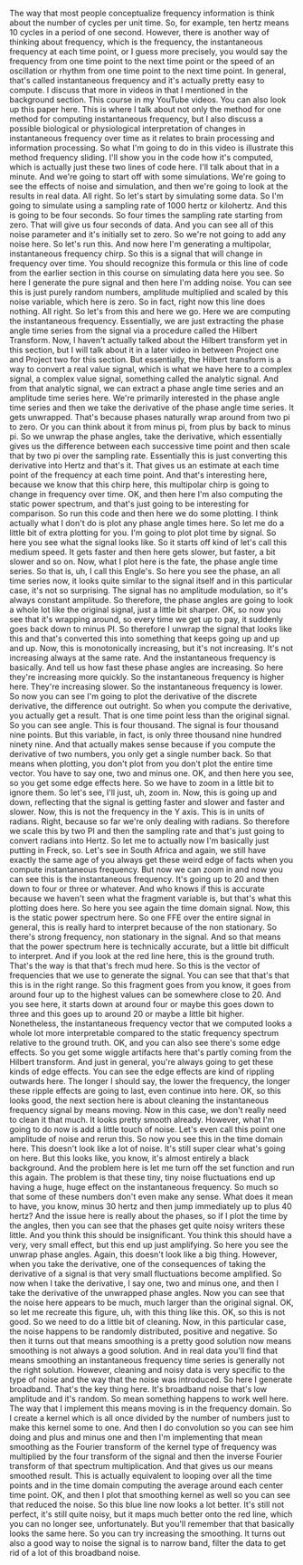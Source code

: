  The way that most people conceptualize frequency information is think about the number of cycles per unit time. So, for example, ten hertz means 10 cycles in a period of one second. However, there is another way of thinking about frequency, which is the frequency, the instantaneous frequency at each time point, or I guess more precisely, you would say the frequency from one time point to the next time point or the speed of an oscillation or rhythm from one time point to the next time point. In general, that's called instantaneous frequency and it's actually pretty easy to compute. I discuss that more in videos in that I mentioned in the background section. This course in my YouTube videos. You can also look up this paper here. This is where I talk about not only the method for one method for computing instantaneous frequency, but I also discuss a possible biological or physiological interpretation of changes in instantaneous frequency over time as it relates to brain processing and information processing. So what I'm going to do in this video is illustrate this method frequency sliding. I'll show you in the code how it's computed, which is actually just these two lines of code here. I'll talk about that in a minute. And we're going to start off with some simulations. We're going to see the effects of noise and simulation, and then we're going to look at the results in real data. All right. So let's start by simulating some data. So I'm going to simulate using a sampling rate of 1000 hertz or kilohertz. And this is going to be four seconds. So four times the sampling rate starting from zero. That will give us four seconds of data. And you can see all of this noise parameter and it's initially set to zero. So we're not going to add any noise here. So let's run this. And now here I'm generating a multipolar, instantaneous frequency chirp. So this is a signal that will change in frequency over time. You should recognize this formula or this line of code from the earlier section in this course on simulating data here you see. So here I generate the pure signal and then here I'm adding noise. You can see this is just purely random numbers, amplitude multiplied and scaled by this noise variable, which here is zero. So in fact, right now this line does nothing. All right. So let's from this and here we go. Here we are computing the instantaneous frequency. Essentially, we are just extracting the phase angle time series from the signal via a procedure called the Hilbert Transform. Now, I haven't actually talked about the Hilbert transform yet in this section, but I will talk about it in a later video in between Project one and Project two for this section. But essentially, the Hilbert transform is a way to convert a real value signal, which is what we have here to a complex signal, a complex value signal, something called the analytic signal. And from that analytic signal, we can extract a phase angle time series and an amplitude time series here. We're primarily interested in the phase angle time series and then we take the derivative of the phase angle time series. It gets unwrapped. That's because phases naturally wrap around from two pi to zero. Or you can think about it from minus pi, from plus by back to minus pi. So we unwrap the phase angles, take the derivative, which essentially gives us the difference between each successive time point and then scale that by two pi over the sampling rate. Essentially this is just converting this derivative into Hertz and that's it. That gives us an estimate at each time point of the frequency at each time point. And that's interesting here, because we know that this chirp here, this multipolar chirp is going to change in frequency over time. OK, and then here I'm also computing the static power spectrum, and that's just going to be interesting for comparison. So run this code and then here we do some plotting. I think actually what I don't do is plot any phase angle times here. So let me do a little bit of extra plotting for you. I'm going to plot plot time by signal. So here you see what the signal looks like. So it starts off kind of let's call this medium speed. It gets faster and then here gets slower, but faster, a bit slower and so on. Now, what I plot here is the fate, the phase angle time series. So that is, uh, I call this Engle's. So here you see the phase, an all time series now, it looks quite similar to the signal itself and in this particular case, it's not so surprising. The signal has no amplitude modulation, so it's always constant amplitude. So therefore, the phase angles are going to look a whole lot like the original signal, just a little bit sharper. OK, so now you see that it's wrapping around, so every time we get up to pay, it suddenly goes back down to minus PI. So therefore I unwrap the signal that looks like this and that's converted this into something that keeps going up and up and up. Now, this is monotonically increasing, but it's not increasing. It's not increasing always at the same rate. And the instantaneous frequency is basically. And tell us how fast these phase angles are increasing. So here they're increasing more quickly. So the instantaneous frequency is higher here. They're increasing slower. So the instantaneous frequency is lower. So now you can see I'm going to plot the derivative of the discrete derivative, the difference out outright. So when you compute the derivative, you actually get a result. That is one time point less than the original signal. So you can see angle. This is four thousand. The signal is four thousand nine points. But this variable, in fact, is only three thousand nine hundred ninety nine. And that actually makes sense because if you compute the derivative of two numbers, you only get a single number back. So that means when plotting, you don't plot from you don't plot the entire time vector. You have to say one, two and minus one. OK, and then here you see, so you get some edge effects here. So we have to zoom in a little bit to ignore them. So let's see, I'll just, uh, zoom in. Now, this is going up and down, reflecting that the signal is getting faster and slower and faster and slower. Now, this is not the frequency in the Y axis. This is in units of radians. Right, because so far we're only dealing with radians. So therefore we scale this by two PI and then the sampling rate and that's just going to convert radians into Hertz. So let me to actually now I'm basically just putting in Freck, so. Let's see in South Africa and again, we still have exactly the same age of you always get these weird edge of facts when you compute instantaneous frequency. But now we can zoom in and now you can see this is the instantaneous frequency. It's going up to 20 and then down to four or three or whatever. And who knows if this is accurate because we haven't seen what the fragment variable is, but that's what this plotting does here. So here you see again the time domain signal. Now, this is the static power spectrum here. So one FFE over the entire signal in general, this is really hard to interpret because of the non stationary. So there's strong frequency, non stationary in the signal. And so that means that the power spectrum here is technically accurate, but a little bit difficult to interpret. And if you look at the red line here, this is the ground truth. That's the way is that that's frech mud here. So this is the vector of frequencies that we use to generate the signal. You can see that that's that this is in the right range. So this fragment goes from you know, it goes from around four up to the highest values can be somewhere close to 20. And you see here, it starts down at around four or maybe this goes down to three and this goes up to around 20 or maybe a little bit higher. Nonetheless, the instantaneous frequency vector that we computed looks a whole lot more interpretable compared to the static frequency spectrum relative to the ground truth. OK, and you can also see there's some edge effects. So you get some wiggle artifacts here that's partly coming from the Hilbert transform. And just in general, you're always going to get these kinds of edge effects. You can see the edge effects are kind of rippling outwards here. The longer I should say, the lower the frequency, the longer these ripple effects are going to last, even continue into here. OK, so this looks good, the next section here is about cleaning the instantaneous frequency signal by means moving. Now in this case, we don't really need to clean it that much. It looks pretty smooth already. However, what I'm going to do now is add a little touch of noise. Let's even call this point one amplitude of noise and rerun this. So now you see this in the time domain here. This doesn't look like a lot of noise. It's still super clear what's going on here. But this looks like, you know, it's almost entirely a black background. And the problem here is let me turn off the set function and run this again. The problem is that these tiny, tiny noise fluctuations end up having a huge, huge effect on the instantaneous frequency. So much so that some of these numbers don't even make any sense. What does it mean to have, you know, minus 30 hertz and then jump immediately up to plus 40 hertz? And the issue here is really about the phases, so if I plot the time by the angles, then you can see that the phases get quite noisy writers these little. And you think this should be insignificant. You think this should have a very, very small effect, but this end up just amplifying. So here you see the unwrap phase angles. Again, this doesn't look like a big thing. However, when you take the derivative, one of the consequences of taking the derivative of a signal is that very small fluctuations become amplified. So now when I take the derivative, I say one, two and minus one, and then I take the derivative of the unwrapped phase angles. Now you can see that the noise here appears to be much, much larger than the original signal. OK, so let me recreate this figure, uh, with this thing like this. OK, so this is not good. So we need to do a little bit of cleaning. Now, in this particular case, the noise happens to be randomly distributed, positive and negative. So then it turns out that means smoothing is a pretty good solution now means smoothing is not always a good solution. And in real data you'll find that means smoothing an instantaneous frequency time series is generally not the right solution. However, cleaning and noisy data is very specific to the type of noise and the way that the noise was introduced. So here I generate broadband. That's the key thing here. It's broadband noise that's low amplitude and it's random. So mean something happens to work well here. The way that I implement this means moving is in the frequency domain. So I create a kernel which is all once divided by the number of numbers just to make this kernel some to one. And then I do convolution so you can see him doing and plus and minus one and then I'm implementing that mean smoothing as the Fourier transform of the kernel type of frequency was multiplied by the four transform of the signal and then the inverse Fourier transform of that spectrum multiplication. And that gives us our means smoothed result. This is actually equivalent to looping over all the time points and in the time domain computing the average around each center time point. OK, and then I plot that smoothing kernel as well so you can see that reduced the noise. So this blue line now looks a lot better. It's still not perfect, it's still quite noisy, but it maps much better onto the red line, which you can no longer see, unfortunately. But you'll remember that that basically looks the same here. So you can try increasing the smoothing. It turns out also a good way to noise the signal is to narrow band, filter the data to get rid of a lot of this broadband noise.